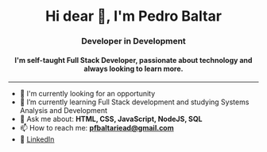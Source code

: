 <h1 align="center">Hi dear 👋, I'm Pedro Baltar</h1>
<h3 align="center">Developer in Development</h3>

<h4 align="center">
  I'm self-taught Full Stack Developer, passionate about technology and always looking to learn more.
</h4

<br>
<hr>


- 🔭 I'm currently looking for an opportunity
- 🌱 I’m currently learning Full Stack development and studying Systems Analysis and Development
- 💬 Ask me about: **HTML, CSS, JavaScript, NodeJS, SQL**
- 📫 How to reach me: **pfbaltariead@gmail.com**
- 💼 [LinkedIn](https://www.linkedin.com/in/pedro-felipe-baltar-2a26a31ab/)

